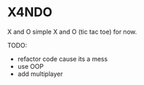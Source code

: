 # X4NDO
X and O
simple X and O (tic tac toe) for now.

TODO:
- refactor code cause its a mess
- use OOP
- add multiplayer 
